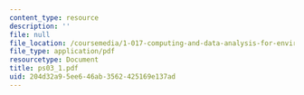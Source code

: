 ```yaml
---
content_type: resource
description: ''
file: null
file_location: /coursemedia/1-017-computing-and-data-analysis-for-environmental-applications-fall-2003/204d32a95ee646ab3562425169e137ad_ps03_1.pdf
file_type: application/pdf
resourcetype: Document
title: ps03_1.pdf
uid: 204d32a9-5ee6-46ab-3562-425169e137ad
---
```

